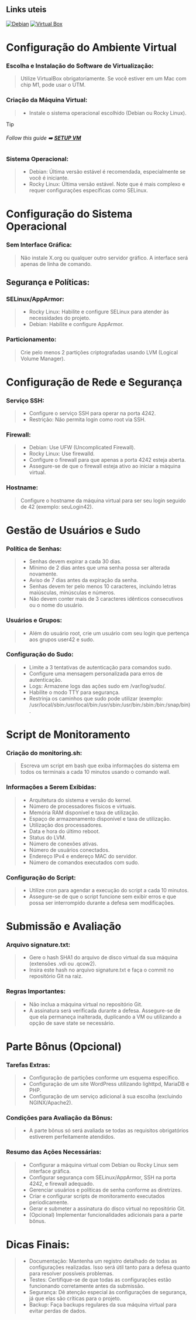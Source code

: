 ## Links uteis 
[![Debian](https://img.shields.io/badge/Debian_iso-Download-D70A53?style=for-the-badge&logo=debian&logoColor=white)](https://cdimage.debian.org/mirror/cdimage/archive/10.10.0/amd64/iso-cd/debian-10.10.0-amd64-netinst.iso)  [![Virtual Box](https://img.shields.io/badge/VirtualBox-Download-183A61?logo=virtualbox&logoColor=white&style=for-the-badge)](https://www.virtualbox.org/wiki/Downloads)

# Configuração do Ambiente Virtual

 ### Escolha e Instalação do Software de Virtualização:
> Utilize VirtualBox obrigatoriamente. Se você estiver em um Mac com chip M1, pode usar o UTM.

### Criação da Máquina Virtual:
> * Instale o sistema operacional escolhido (Debian ou Rocky Linux).

> [!TIP]
> ###### Follow this guide  ➡️   [**SETUP VM**](https://github.com/AdaoG0n/42_Born2beroot/blob/main/SetupVM_pt.md)

### Sistema Operacional:

> * Debian: Última versão estável é recomendada, especialmente se você é iniciante.
> * Rocky Linux: Última versão estável. Note que é mais complexo e requer configurações específicas como SELinux.

# Configuração do Sistema Operacional

### Sem Interface Gráfica:
> Não instale X.org ou qualquer outro servidor gráfico. A interface será apenas de linha de comando.

## Segurança e Políticas:

### SELinux/AppArmor:
> * Rocky Linux: Habilite e configure SELinux para atender às necessidades do projeto.
> * Debian: Habilite e configure AppArmor.

### Particionamento:
> Crie pelo menos 2 partições criptografadas usando LVM (Logical Volume Manager).

# Configuração de Rede e Segurança

### Serviço SSH:
> * Configure o serviço SSH para operar na porta 4242.
> * Restrição: Não permita login como root via SSH.

### Firewall:
> * Debian: Use UFW (Uncomplicated Firewall).
> * Rocky Linux: Use firewalld.
> * Configure o firewall para que apenas a porta 4242 esteja aberta.
> * Assegure-se de que o firewall esteja ativo ao iniciar a máquina virtual.

### Hostname:
> Configure o hostname da máquina virtual para ser seu login seguido de 42 (exemplo: seuLogin42).

# Gestão de Usuários e Sudo

### Política de Senhas:
> * Senhas devem expirar a cada 30 dias.
> * Mínimo de 2 dias antes que uma senha possa ser alterada novamente.
> * Aviso de 7 dias antes da expiração da senha.
> * Senhas devem ter pelo menos 10 caracteres, incluindo letras maiúsculas, minúsculas e números.
> * Não devem conter mais de 3 caracteres idênticos consecutivos ou o nome do usuário.

### Usuários e Grupos:
> * Além do usuário root, crie um usuário com seu login que pertença aos grupos user42 e sudo.

### Configuração do Sudo:
> * Limite a 3 tentativas de autenticação para comandos sudo.
> * Configure uma mensagem personalizada para erros de autenticação.
> * Logs: Armazene logs das ações sudo em /var/log/sudo/.
> * Habilite o modo TTY para segurança.
> * Restrinja os caminhos que sudo pode utilizar (exemplo: /usr/local/sbin:/usr/local/bin:/usr/sbin:/usr/bin:/sbin:/bin:/snap/bin).

# Script de Monitoramento

 ### Criação do monitoring.sh:
> Escreva um script em bash que exiba informações do sistema em todos os terminais a cada 10 minutos usando o comando wall.

### Informações a Serem Exibidas:
> * Arquitetura do sistema e versão do kernel.
> * Número de processadores físicos e virtuais.
> * Memória RAM disponível e taxa de utilização.
> * Espaço de armazenamento disponível e taxa de utilização.
> * Utilização dos processadores.
> * Data e hora do último reboot.
> * Status do LVM.
> * Número de conexões ativas.
> * Número de usuários conectados.
> * Endereço IPv4 e endereço MAC do servidor.
> * Número de comandos executados com sudo.

### Configuração do Script:
> * Utilize cron para agendar a execução do script a cada 10 minutos.
> * Assegure-se de que o script funcione sem exibir erros e que possa ser interrompido durante a defesa sem modificações.

# Submissão e Avaliação

### Arquivo signature.txt:
> * Gere o hash SHA1 do arquivo de disco virtual da sua máquina (extensões .vdi ou .qcow2).
> * Insira este hash no arquivo signature.txt e faça o commit no repositório Git na raiz.

### Regras Importantes:
> * Não inclua a máquina virtual no repositório Git.
> * A assinatura será verificada durante a defesa. Assegure-se de que ela permaneça inalterada, duplicando a VM ou utilizando a opção de save state se necessário.

# Parte Bônus (Opcional)

### Tarefas Extras:
> * Configuração de partições conforme um esquema específico.
> * Configuração de um site WordPress utilizando lighttpd, MariaDB e PHP.
> * Configuração de um serviço adicional à sua escolha (excluindo NGINX/Apache2).

### Condições para Avaliação da Bônus:
> * A parte bônus só será avaliada se todas as requisitos obrigatórios estiverem perfeitamente atendidos.

### Resumo das Ações Necessárias:

> * Configurar a máquina virtual com Debian ou Rocky Linux sem interface gráfica.
> * Configurar segurança com SELinux/AppArmor, SSH na porta 4242, e firewall adequado.
> * Gerenciar usuários e políticas de senha conforme as diretrizes.
> * Criar e configurar scripts de monitoramento executados periodicamente.
> * Gerar e submeter a assinatura do disco virtual no repositório Git.
> * (Opcional) Implementar funcionalidades adicionais para a parte bônus.

# Dicas Finais:

> * Documentação: Mantenha um registro detalhado de todas as configurações realizadas. Isso será útil tanto para a defesa quanto para resolver possíveis problemas.
> * Testes: Certifique-se de que todas as configurações estão funcionando corretamente antes da submissão.
> * Segurança: Dê atenção especial às configurações de segurança, já que elas são críticas para o projeto.
> * Backup: Faça backups regulares da sua máquina virtual para evitar perdas de dados.
